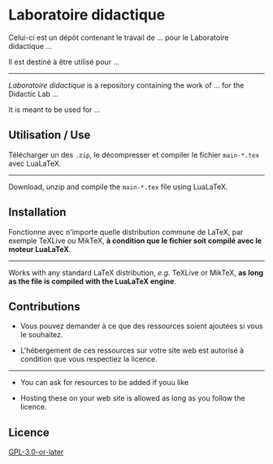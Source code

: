 # Laboratoire didactique

Celui-ci est un dépôt contenant le travail de ... pour le Laboratoire didactique ...

Il est destiné à être utilisé pour ...
***
*Laboratoire didactique* is a repository containing the work of ... for the Didactic Lab ...

It is meant to be used for ...

## Utilisation / Use

Télécharger un des `.zip`, le décompresser et compiler le fichier `main-*.tex` avec LuaLaTeX.
***
Download, unzip and compile the `main-*.tex` file using LuaLaTeX.

## Installation

Fonctionne avec n'importe quelle distribution commune de LaTeX, par exemple TeXLive ou MikTeX, **à condition que le fichier soit compilé avec le moteur LuaLaTeX**.
***
Works with any standard LaTeX distribution, *e.g.* TeXLive or MikTeX, **as long as the file is compiled with the LuaLaTeX engine**.

## Contributions

- Vous pouvez demander à ce que des ressources soient ajoutées si vous le souhaitez.

- L'hébergement de ces ressources sur votre site web est autorisé à condition que vous respectiez la licence.
***
- You can ask for resources to be added if youu like

- Hosting these on your web site is allowed as long as you follow the licence.

## Licence

[GPL-3.0-or-later](https://www.gnu.org/licenses/gpl-3.0.html)
